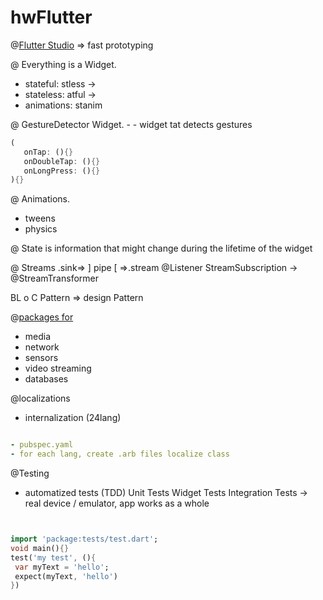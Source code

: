 # hwFlutter


@[Flutter Studio](https://flutterstudio.app/) => fast prototyping

@ Everything is a Widget.

 - stateful: stless ->
 - stateless: atful ->
 - animations: stanim
 
@ GestureDetector Widget. - - widget tat detects gestures
 ```dart
(
    onTap: (){}
    onDoubleTap: (){}
    onLongPress: (){}  
 ){}
```
 
@ Animations.   
  - tweens
  - physics
  
@ State is information that might change during the lifetime of the widget
  
@ Streams .sink=> ]  pipe  [ =>.stream 
@Listener StreamSubscription -> @StreamTransformer


BL o C Pattern  => design Pattern 



@[packages for](https://pub.dartlang.org) 
- media
- network
- sensors
- video streaming
- databases


@localizations
- internalization (24lang)
```yaml 

- pubspec.yaml
- for each lang, create .arb files localize class

```


@Testing
- automatized tests (TDD)
Unit Tests
Widget Tests
Integration Tests -> real device / emulator, app works as a whole
```dart


import 'package:tests/test.dart';
void main(){}
test('my test', (){
 var myText = 'hello';
 expect(myText, 'hello')
})




```